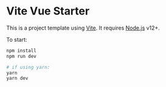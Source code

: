 # Vite Vue Starter

This is a project template using [Vite](https://vitejs.dev/). It requires [Node.js](https://nodejs.org) v12+.

To start:

```sh
npm install
npm run dev

# if using yarn:
yarn
yarn dev
```
